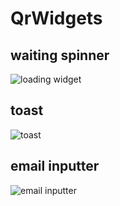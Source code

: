 # QrWidgets

## waiting spinner
![loading widget](https://i.imgsafe.org/323852f685.png)

## toast
![toast](https://i.imgsafe.org/323f2d1a5b.png)

## email inputter
![email inputter](https://i.imgsafe.org/32668763d5.png)
